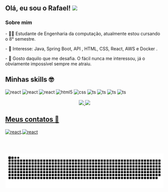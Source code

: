 ## Olá, eu sou o Rafael! <img src="https://raw.githubusercontent.com/iampavangandhi/iampavangandhi/master/gifs/Hi.gif" width="30px"></h2>

### Sobre mim
<div style="display: inline_block"  >
<p> - 👨‍🎓 Estudante de Engenharia da computação, atualmente estou cursando o 8° semestre. </p>
<p> - 🎯 Interesse: Java, Spring Boot, API , HTML, CSS, React, AWS e Docker . </p>
<p> - 💭 Gosto daquilo que me desafia. O fácil nunca me interessou, já o obviamente impossível sempre me atraiu. </p>

</div> 

## Minhas skills :nerd_face:

<div style="display: inline_block">
  <img align="center" alt="react" src="https://img.shields.io/badge/Spring-6DB33F?style=for-the-badge&logo=spring&logoColor=white" />
  <img align="center" alt="react" src="https://img.shields.io/badge/Java-ED8B00?style=for-the-badge&logo=java&logoColor=white" />
  <img align="center" alt="react" src="https://img.shields.io/badge/React-20232A?style=for-the-badge&logo=react&logoColor=61DAFB" />
  <img align="center" alt="html5" src="https://img.shields.io/badge/HTML5-E34F26?style=for-the-badge&logo=html5&logoColor=white" />
  <img align="center" alt="css" src="https://img.shields.io/badge/CSS3-1572B6?style=for-the-badge&logo=css3&logoColor=white" />
  <img align="center" alt="ts" src="https://img.shields.io/badge/TypeScript-007ACC?style=for-the-badge&logo=typescript&logoColor=white" />
  <img align="center" alt="ts" src="https://img.shields.io/badge/PostgreSQL-316192?style=for-the-badge&logo=postgresql&logoColor=white" />  
  <img align="center" alt="ts" src="https://img.shields.io/badge/Netlify-00C7B7?style=for-the-badge&logo=netlify&logoColor=white" />
  <img align="center" alt="ts" src="https://img.shields.io/badge/Heroku-430098?style=for-the-badge&logo=heroku&logoColor=white" />  
</div><br/>

<div align="center">
  <a href="https://github.com/rafaelxndre">
  <img height="180em" src="https://github-readme-stats.vercel.app/api?username=rafaelxndre&show_icons=true&theme=tokyonight&include_all_commits=true&count_private=true"/>
  <img height="180em" src="https://github-readme-stats.vercel.app/api/top-langs/?username=rafaelxndre&layout=compact&langs_count=7&theme=tokyonight"/>
 </div>
    
## Meus contatos :iphone:
    
<div style="display: inline_block">
  <img align="center" alt="react" src="https://img.shields.io/badge/LinkedIn-0077B5?style=for-the-badge&logo=linkedin&logoColor=white" /> 
  <img align="center" alt="react" src="https://img.shields.io/badge/Gmail-D14836?style=for-the-badge&logo=gmail&logoColor=white" />
  
  ##
</div><br/>
      
 ![snake gif](https://github.com/rafaelxndre/rafaelxndre/blob/output/github-contribution-grid-snake.svg)



